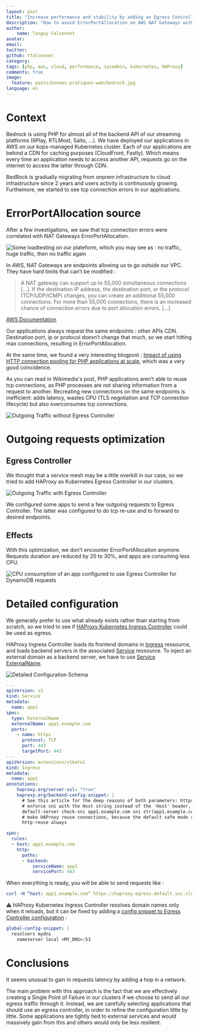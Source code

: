 ```yaml
---
layout: post
title: "Increase performance and stability by adding an Egress Controller"
description: "How to avoid ErrorPortAllocation on AWS NAT Gateways with PHP applications at scale"
author:
    name: Tanguy Falconnet
avatar:
email:
twitter: 
github: tfalconnet
category:
tags: [php, aws, cloud, performance, sysadmin, kubernetes, HAProxy]
comments: true
image:
  feature: posts/bonnes-pratiques-web/bedrock.jpg
language: en
---
```


# Context

Bedrock is using PHP for almost all of the backend API of our streaming platforms (6Play, RTLMost, Salto, …). We have deployed our applications in AWS on our kops-managed Kubernetes cluster. Each of our applications are behind a CDN for caching purposes (CloudFront, Fastly). Which means every time an application needs to access another API, requests go on the internet to access the latter through CDN.

BedRock is gradually migrating from onprem infrastructure to cloud infrastructure since 2 years and users activity is continuously growing. Furthemore, we started to see tcp connection errors in our applications.

# ErrorPortAllocation source

After a few investigations, we saw that tcp connection errors were correlated with NAT Gateways ErrorPortAllocation.

![Some loadtesting on our plateform, which you may see as : no traffic, huge traffic, then no traffic again](/images/posts/2021-10-18-increase-performance-and-stability-by-adding-an-egress-controller/error-port-allocation.png)


In AWS, NAT Gateways are endpoints allowing us to go outside our VPC. They have hard limits that can’t be modified :
> A NAT gateway can support up to 55,000 simultaneous connections [...]. If the destination IP address, the destination port, or the protocol (TCP/UDP/ICMP) changes, you can create an additional 55,000 connections. For more than 55,000 connections, there is an increased chance of connection errors due to port allocation errors. [...]

[AWS Documentation](https://docs.aws.amazon.com/vpc/latest/userguide/vpc-nat-gateway.html#nat-gateway-limits)

Our applications always request the same endpoints : other APIs CDN. Destination port, ip or protocol doesn’t change that much, so we start hitting max connections, resulting in ErrorPortAllocation.

At the same time, we found a very interesting blogpost : [Impact of using HTTP connection pooling for PHP applications at scale](https://techblog.wikimedia.org/2020/10/26/impact-of-using-http-connection-pooling-for-php-applications-at-scale/), which was a very good coincidence.

As you can read in Wikimedia's post, PHP applications aren’t able to reuse tcp connections, as PHP processes are not sharing information from a request to another. Recreating new connections on the same endpoints is inefficient: adds latency, wastes CPU (TLS negotiation and TCP connection lifecycle) but also overconsumes tcp connections.

![Outgoing Traffic without Egress Controller](/images/posts/2021-10-18-increase-performance-and-stability-by-adding-an-egress-controller/outgoing-traffic-without-egress-schema.png)

# Outgoing requests optimization

## Egress Controller 

We thought that a service mesh may be a little overkill in our case, so we tried to add HAProxy as Kubernetes Egress Controller in our clusters. 

![Outgoing Traffic with Egress Controller](/images/posts/2021-10-18-increase-performance-and-stability-by-adding-an-egress-controller/outgoing-traffic-with-egress-schema.png)

We configured some apps to send a few outgoing requests to Egress Controller. The latter was configured to do tcp re-use and to forward to desired endpoints.

## Effects

With this optimization, we don’t encounter ErrorPortAllocation anymore. Requests duration are reduced by 20 to 30%, and apps are consuming less CPU.

![CPU consumption of an app configured to use Egress Controller for DynamoDB requests](/images/posts/2021-10-18-increase-performance-and-stability-by-adding-an-egress-controller/cpu-metrics.png)

# Detailed configuration

We generally prefer to use what already exists rather than starting from scratch, so we tried to see if [HAProxy Kubernetes Ingress Controller](https://www.haproxy.com/documentation/kubernetes/latest/installation/community/) could be used as egress.

HAProxy Ingress Controller loads its frontend domains in [Ingress](https://kubernetes.io/docs/concepts/services-networking/ingress/) ressource, and loads backend servers in the associated [Service](https://kubernetes.io/docs/concepts/services-networking/service/) ressource. To inject an external domain as a backend server, we have to use [Service ExternalName](https://kubernetes.io/docs/concepts/services-networking/service/#externalname).

![Detailed Configuration Schema](/images/posts/2021-10-18-increase-performance-and-stability-by-adding-an-egress-controller/detailed-configuration.png)


```yaml
---
apiVersion: v1
kind: Service
metadata:
  name: app1
spec:
  type: ExternalName
  externalName: app1.example.com
  ports:
    - name: https
      protocol: TCP
      port: 443
      targetPort: 443
---
apiVersion: extensions/v1beta1
kind: Ingress
metadata:
  name: app1
annotations:
    haproxy.org/server-ssl: "true"
    haproxy.org/backend-config-snippet: |
      # See this article for the deep reasons of both parameters: https://www.haproxy.com/fr/blog/http-keep-alive-pipelining-multiplexing-and-connection-pooling/
      # enforce sni with the Host string instead of the 'Host' header, because HAProxy cannot reuse connections with a non-fixed Host SNI value.
      default-server check-sni app1.example.com sni str(app1.example.com) resolvers mydns resolve-prefer ipv4
      # make HAProxy reuse connections, because the default safe mode reuses connections only for the same source.ip
      http-reuse always

spec:
  rules:
  - host: app1.example.com
    http:
      paths:
      - backend:
          serviceName: app1
          servicePort: 443
```


When everything is ready, you will be able to send requests like :

```yaml
curl -H “host: app1.example.com” https://haproxy-egress.default.svc.cluster.local/health
```

⚠️ HAProxy Kubernetes Ingress Controller resolves domain names only when it reloads, but it can be fixed by adding a [config snippet to Egress Controller configuration](https://www.haproxy.com/documentation/kubernetes/latest/configuration/configmap/#global-config-snippet) :

```yaml
global-config-snippet: |
  resolvers mydns
    nameserver local <MY_DNS>:53
```

# Conclusions

It seems unusual to gain in requests latency by adding a hop in a network. 

The main problem with this approach is the fact that we are effectively creating a Single Point of Failure in our clusters if we choose to send all our egress traffic through it. Instead, we are carefully selecting applications that should use an egress controller, in order to refine the configuration little by little. Some applications are tightly tied to external services and would massively gain from this and others would only be less resilient.

